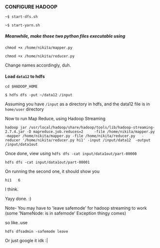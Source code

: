 ### CONFIGURE HADOOP
``` ~$ start-dfs.sh ```

``` ~$ start-yarn.sh ```

##### Meanwhile, make those two python files executable using
``` chmod +x /home/nikita/mapper.py ```


``` chmod +x /home/nikita/reducer.py ```

Change names accordingly, duh.

#### Load ``` data12 ``` to hdfs

``` cd $HADOOP_HOME ```

``` $ hdfs dfs -put ~/data12 /input ```

Assuming you have ``` /input ``` as a directory in hdfs, and the data12 file is in ``` home/user ``` directory

Now to run Map Reduce, using Hadoop Streaming

``` hadoop jar /usr/local/hadoop/share/hadoop/tools/lib/hadoop-streaming-2.7.4.jar -D mapreduce.job.reduces=2     -file /home/nikita/mapper.py    -mapper /home/nikita/mapper.py -file /home/nikita/reducer.py   -reducer '/home/nikita/reducer.py hi1' -input /input/data12  -output /input/data1out ```

Once done, view using
``` hdfs dfs -cat input/data1out/part-00000 ``` 

``` hdfs dfs -cat input/data1out/part-00001 ``` 

On running the second one, it should show you 

``` hi1   6 ```

I think.

Yayy done. :)

Note- You may have to 'leave safemode' for hadoop streaming to work (some 'NameNode: is in safemode' Exception thingy comes)

so like..use

``` hdfs dfsadmin -safemode leave ```

Or just google it idk :|
